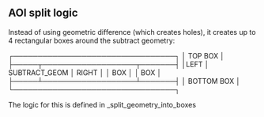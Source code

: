 ## AOI split logic

Instead of using geometric difference (which creates holes), it creates up to 4 rectangular boxes around the subtract geometry:


┌─────────────────────────────────┐
│           TOP BOX               │
├─────┬───────────────────┬───────┤
│LEFT │   SUBTRACT_GEOM   │ RIGHT │
│ BOX │                   │  BOX  │
├─────┴───────────────────┴───────┤
│          BOTTOM BOX             │
└─────────────────────────────────┐

The logic for this is defined in _split_geometry_into_boxes